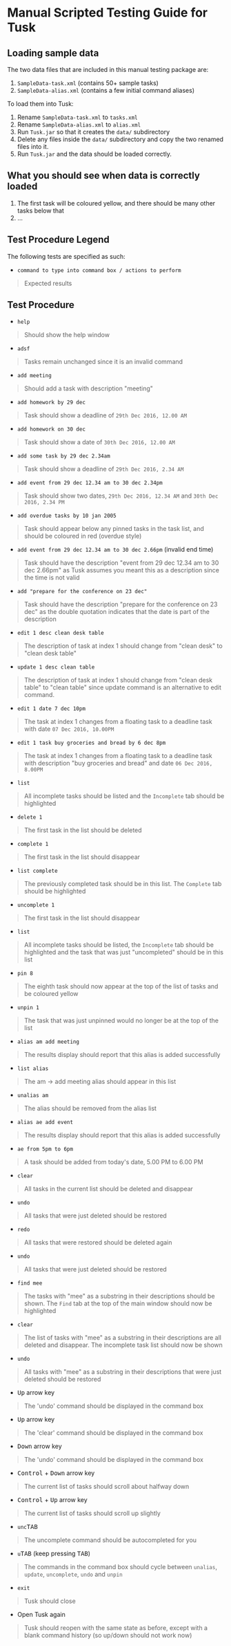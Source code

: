 # Manual Scripted Testing Guide for Tusk

## Loading sample data
The two data files that are included in this manual testing package are:

1. `SampleData-task.xml` (contains 50+ sample tasks)
2. `SampleData-alias.xml` (contains a few initial command aliases)

To load them into Tusk:

1. Rename `SampleData-task.xml` to `tasks.xml`
2. Rename `SampleData-alias.xml` to `alias.xml`
3. Run `Tusk.jar` so that it creates the `data/` subdirectory
4. Delete any files inside the `data/` subdirectory and copy the two renamed files into it.
5. Run `Tusk.jar` and the data should be loaded correctly. 

## What you should see when data is correctly loaded
1. The first task will be coloured yellow, and there should be many other tasks below that
2. ...

## Test Procedure Legend
The following tests are specified as such:

- `command to type into command box / actions to perform`

> Expected results

## Test Procedure

- `help`

> Should show the help window

- `adsf`

> Tasks remain unchanged since it is an invalid command

- `add meeting`

> Should add a task with description "meeting"

- `add homework by 29 dec`

> Task should show a deadline of `29th Dec 2016, 12.00 AM`

- `add homework on 30 dec`

> Task should show a date of `30th Dec 2016, 12.00 AM`

- `add some task by 29 dec 2.34am`

> Task should show a deadline of `29th Dec 2016, 2.34 AM`

- `add event from 29 dec 12.34 am to 30 dec 2.34pm`

> Task should show two dates, `29th Dec 2016, 12.34 AM` and `30th Dec 2016, 2.34 PM`

- `add overdue tasks by 10 jan 2005`

> Task should appear below any pinned tasks in the task list, and should be coloured in red (overdue style)

- `add event from 29 dec 12.34 am to 30 dec 2.66pm` (invalid end time)

> Task should have the description "event from 29 dec 12.34 am to 30 dec 2.66pm" as Tusk assumes you meant this as a description since the time is not valid

- `add "prepare for the conference on 23 dec"`

> Task should have the description "prepare for the conference on 23 dec" as the double quotation indicates that the date is part of the description

- `edit 1 desc clean desk table`

> The description of task at index 1 should change from "clean desk" to "clean desk table"

- `update 1 desc clean table`

> The description of task at index 1 should change from "clean desk table" to "clean table" since update command is an alternative to edit command.

- `edit 1 date 7 dec 10pm`

> The task at index 1 changes from a floating task to a deadline task with date `07 Dec 2016, 10.00PM`

- `edit 1 task buy groceries and bread by 6 dec 8pm`

> The task at index 1 changes from a floating task to a deadline task with description "buy groceries and bread" and date `06 Dec 2016, 8.00PM`

- `list`

> All incomplete tasks should be listed and the `Incomplete` tab should be highlighted

- `delete 1`

> The first task in the list should be deleted

- `complete 1`

> The first task in the list should disappear

- `list complete`

> The previously completed task should be in this list. The `Complete` tab should be highlighted

- `uncomplete 1`

> The first task in the list should disappear

- `list`

> All incomplete tasks should be listed, the `Incomplete` tab should be highlighted and the task that was just "uncompleted" should be in this list

- `pin 8` 

> The eighth task should now appear at the top of the list of tasks and be coloured yellow

- `unpin 1`

> The task that was just unpinned would no longer be at the top of the list

- `alias am add meeting`

> The results display should report that this alias is added successfully

- `list alias`

> The am -> add meeting alias should appear in this list

- `unalias am`

> The alias should be removed from the alias list

- `alias ae add event`

> The results display should report that this alias is added successfully

- `ae from 5pm to 6pm`

> A task should be added from today's date, 5.00 PM to 6.00 PM

- `clear`

> All tasks in the current list should be deleted and disappear

- `undo`

> All tasks that were just deleted should be restored

- `redo`

> All tasks that were restored should be deleted again

- `undo`

> All tasks that were just deleted should be restored

- `find mee`

> The tasks with "mee" as a substring in their descriptions should be shown. The `Find` tab at the top of the main window should now be highlighted

- `clear`

> The list of tasks with "mee" as a substring in their descriptions are all deleted and disappear. The incomplete task list should now be shown

- `undo`

> All tasks with "mee" as a substring in their descriptions that were just deleted should be restored

- <kbd>Up</kbd> arrow key

> The 'undo' command should be displayed in the command box

- <kbd>Up</kbd> arrow key
 
> The 'clear' command should be displayed in the command box

- <kbd>Down</kbd> arrow key

> The 'undo' command should be displayed in the command box

- <kbd>Control</kbd> + <kbd>Down</kbd> arrow key

> The current list of tasks should scroll about halfway down

- <kbd>Control</kbd> + <kbd>Up</kbd> arrow key

> The current list of tasks should scroll up slightly

- `unc`<kbd>TAB</kbd>

> The uncomplete command should be autocompleted for you

- `u`<kbd>TAB</kbd> (keep pressing <kbd>TAB</kbd>)

> The commands in the command box should cycle between `unalias`, `update`, `uncomplete`, `undo` and `unpin`

- `exit`

> Tusk should close

- Open Tusk again

> Tusk should reopen with the same state as before, except with a blank command history (so up/down should not work now)
